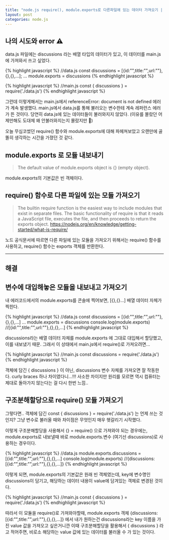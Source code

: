 ```yaml
---
title: "node.js require(), module.exports로 다른파일에 있는 데이터 가져오기 | feat.구조분해할당"
layout: post
categories: node.js
---
```


## 나의 시도와 error ⚠️

data.js 파일에는 discussions 라는 배열 타입의 데이터가 있고, 이 데이터를 main.js 에 가져와서 쓰고 싶었다.

{% highlight javascript %}
//data.js
const discussions = [{id:"",title:"",url:""},{},{},...];
...
module.exports = discussions
{% endhighlight javascript %}

{% highlight javascript %}
//main.js
const { discussions } = require('./data.js')
{% endhighlight javascript %}

그런데 이렇게해서는 main.js에서 referenceError: document is not defined 에러가 계속 발생했다.
main.js에서 data.js를 통해 불러오는 변수한테 계속 레퍼런스 에러가 뜬 것이다.
당연히 data.js에 있는 데이터들이 불러와지지 않았다. (이유를 몰랐던 어제만해도 도대체 왜 안불러와지는지 몰랐지만 🥲)

오늘 무심코썼던 require() 함수와 module.exports에 대해 파헤쳐보았고 오랜만에 골똘히 생각하는 시간을 가졌던 것 같다.


## module.exports 로 모듈 내보내기

> The default value of module.exports object is {} (empty object). 

module.exports의 기본값은 빈 객체이다. 


## require() 함수로 다른 파일에 있는 모듈 가져오기

> The builtin require function is the easiest way to include modules that exist in separate files. The basic functionality of require is that it reads a JavaScript file, executes the file, and then proceeds to return the exports object.
<https://nodejs.org/en/knowledge/getting-started/what-is-require/>

노드 공식문서에 따르면 다른 파일에 있는 모듈을 가져오기 위해서는 require() 함수를 사용하고, require() 함수는 exports 객체를 반환한다. 

---

## 해결

## 변수에 대입해놓은 모듈을 내보내고 가져오기

내 에러코드에서의 module.exports를 콘솔에 찍어보면, [{},{}...] 배열 데이터 자체가 찍힌다. 

{% highlight javascript %}
//data.js
const discussions = [{id:"",title:"",url:""},{},{},...]
...
module.exports = discussions
console.log(module.exports)
//[{id:"",title:"",url:""},{},{},...]
{% endhighlight javascript %}

discussions라는 배열 데이터 자체를 module.exports 에 그대로 대입해서 할당했고, 이를 내보냈기 때문.
그래서 이 상태에서 main.js에서 require()로 가져오려면...

{% highlight javascript %}
//main.js
const discussions = require('./data.js')
{% endhighlight javascript %}

객체에 담긴 { discussions } 이 아닌, discussions 변수 자체를 가져오면 잘 작동한다.
curly braces 하나 차이였다니...!!! 사소한 차이지만 원리를 모르면 역시 컴퓨터는 제대로 돌아가지 않는다는 걸 다시 한번 느낌..


## 구조분해할당으로 require() 모듈 가져오기

그렇다면.. 객체에 담긴 const { discussions } = require('./data.js') 는 언제 쓰는 것인지?
그냥 변수로 불러올 때와 차이점은 무엇인지 매우 헷갈리기 시작했다. 

이렇게 구조분해할당을 사용해서 {} = require() 으로 가져와야 되는 경우에는,
module.exports로 내보낼때 바로 module.exports.변수 (여기선 discussions)로 사용하는 경우이다.

{% highlight javascript %}
//data.js
module.exports.discussions = [{id:"",title:"",url:""},{},{},...]
console.log(module.exports)
//{discussions: [{id:"",title:"",url:""},{},{},...]}
{% endhighlight javascript %}

이렇게 되면, module.exports의 기본값은 원래 빈 객체였는데, key에 변수명인 discussions이 담기고, 해당하는 데이터 내용이 value에 담겨있는 객체로 변경된 것이다.

{% highlight javascript %}
//main.js
const { discussions } = require('./data.js')
{% endhighlight javascript %}

따라서 이 모듈을 require()로 가져와야할때, module.exports 객체 {discussions: [{id:"",title:"",url:""},{},{},...]} 에서 내가 원하는건 discussions라는 key 이름을 가진 value 값을 가져오고 싶은거니깐 이때 구조분해할당을 활용해서 { discussions } 라고 적어주면, 비로소 해당하는 value 값에 있는 데이터를 불러올 수 가 있는 것이다. 


